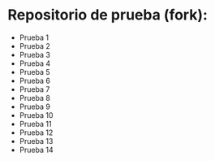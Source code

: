 # Repositorio de prueba (fork):
- Prueba 1
- Prueba 2
- Prueba 3
- Prueba 4
- Prueba 5
- Prueba 6
- Prueba 7
- Prueba 8
- Prueba 9
- Prueba 10
- Prueba 11
- Prueba 12
- Prueba 13
- Prueba 14